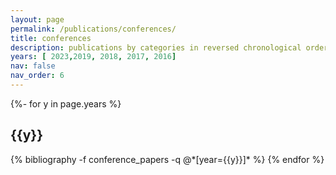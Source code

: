 ```yaml
---
layout: page
permalink: /publications/conferences/
title: conferences
description: publications by categories in reversed chronological order. generated by jekyll-scholar.
years: [ 2023,2019, 2018, 2017, 2016]
nav: false
nav_order: 6
---
```

<!-- _pages/publications.md -->
<div class="publications">

{%- for y in page.years %}
  <h2 class="year">{{y}}</h2>
  {% bibliography -f conference_papers -q @*[year={{y}}]* %}
{% endfor %}

</div>
